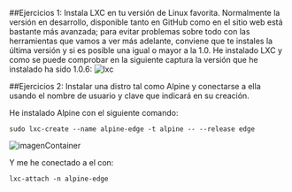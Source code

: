 ##Ejercicios 1: Instala LXC en tu versión de Linux favorita. Normalmente la versión en desarrollo, disponible tanto en GitHub como en el sitio web está bastante más avanzada; para evitar problemas sobre todo con las herramientas que vamos a ver más adelante, conviene que te instales la última versión y si es posible una igual o mayor a la 1.0.
He instalado LXC y como se puede comprobar en la siguiente captura la versión que he instalado ha sido 1.0.6:
![lxc](http://i1042.photobucket.com/albums/b422/Pedro_Gazquez_Navarrete/Captura%20de%20pantalla%20de%202015-11-27%20104136_zpskoyc7qst.png)

##Ejercicios 2: Instalar una distro tal como Alpine y conectarse a ella usando el nombre de usuario y clave que indicará en su creación.

He instalado Alpine con el siguiente comando:

```
sudo lxc-create --name alpine-edge -t alpine -- --release edge
```

![imagenContainer](http://i1042.photobucket.com/albums/b422/Pedro_Gazquez_Navarrete/alpine_zps4wtkjg4i.png)

Y me he conectado a el con:

```
lxc-attach -n alpine-edge
```
